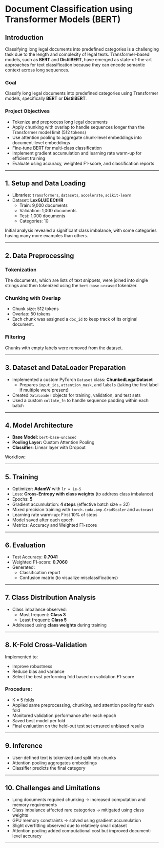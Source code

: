 # Document Classification using Transformer Models (BERT)

## Introduction
Classifying long legal documents into predefined categories is a challenging task due to the length and complexity of legal texts. Transformer-based models, such as **BERT** and **DistilBERT**, have emerged as state-of-the-art approaches for text classification because they can encode semantic context across long sequences.

### Goal
Classify long legal documents into predefined categories using Transformer models, specifically **BERT** or **DistilBERT**.

### Project Objectives
- Tokenize and preprocess long legal documents
- Apply chunking with overlap to handle sequences longer than the Transformer model limit (512 tokens)
- Use attention pooling to aggregate chunk-level embeddings into document-level embeddings
- Fine-tune BERT for multi-class classification
- Implement gradient accumulation and learning rate warm-up for efficient training
- Evaluate using accuracy, weighted F1-score, and classification reports

---

## 1. Setup and Data Loading
- Libraries: `transformers`, `datasets`, `accelerate`, `scikit-learn`
- Dataset: **LexGLUE ECtHR**
  - Train: 9,000 documents
  - Validation: 1,000 documents
  - Test: 1,000 documents
  - Categories: 10

Initial analysis revealed a significant class imbalance, with some categories having many more examples than others.

---

## 2. Data Preprocessing

### Tokenization
The documents, which are lists of text snippets, were joined into single strings and then tokenized using the `bert-base-uncased` tokenizer.

### Chunking with Overlap
- Chunk size: 512 tokens
- Overlap: 50 tokens
- Each chunk was assigned a `doc_id` to keep track of its original document.

### Filtering
Chunks with empty labels were removed from the dataset.

---

## 3. Dataset and DataLoader Preparation
- Implemented a custom PyTorch `Dataset` class: **ChunkedLegalDataset**
  - Prepares `input_ids`, `attention_mask`, and `labels` (taking the first label if multiple were present)
- Created `DataLoader` objects for training, validation, and test sets
- Used a custom `collate_fn` to handle sequence padding within each batch

---

## 4. Model Architecture
- **Base Model:** `bert-base-uncased`
- **Pooling Layer:** Custom Attention Pooling
- **Classifier:** Linear layer with Dropout

Workflow:


---

## 5. Training
- Optimizer: **AdamW** with `lr = 1e-5`
- Loss: **Cross-Entropy with class weights** (to address class imbalance)
- Epochs: **5**
- Gradient accumulation: **4 steps** (effective batch size = 32)
- Mixed precision training with `torch.cuda.amp.GradScaler` and `autocast`
- Learning rate warm-up: First 10% of steps
- Model saved after each epoch
- Metrics: Accuracy and Weighted F1-score

---

## 6. Evaluation
- Test Accuracy: **0.7041**
- Weighted F1-score: **0.7060**
- Generated:
  - Classification report
  - Confusion matrix (to visualize misclassifications)

---

## 7. Class Distribution Analysis
- Class imbalance observed:
  - Most frequent: **Class 3**
  - Least frequent: **Class 5**
- Addressed using **class weights** during training

---

## 8. K-Fold Cross-Validation
Implemented to:
- Improve robustness
- Reduce bias and variance
- Select the best performing fold based on validation F1-score

### Procedure:
- K = 5 folds
- Applied same preprocessing, chunking, and attention pooling for each fold
- Monitored validation performance after each epoch
- Saved best model per fold
- Final evaluation on the held-out test set ensured unbiased results

---

## 9. Inference
- User-defined text is tokenized and split into chunks
- Attention pooling aggregates embeddings
- Classifier predicts the final category

---

## 10. Challenges and Limitations
- Long documents required chunking → increased computation and memory requirements
- Class imbalance affected rare categories → mitigated using class weights
- GPU memory constraints → solved using gradient accumulation
- Slight overfitting observed due to relatively small dataset
- Attention pooling added computational cost but improved document-level accuracy

---

